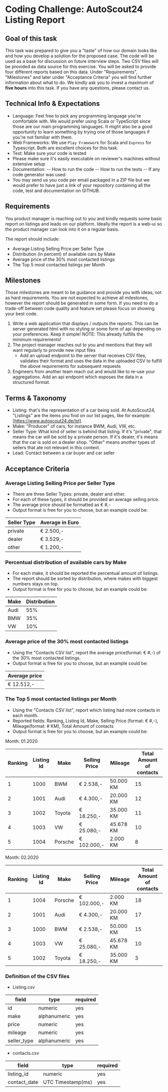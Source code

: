 # Coding Challenge: AutoScout24 Listing Report

## Goal of this task

This task was prepared to give you a "taste" of how our domain looks like and how you develop a solution for the proposed case. The code will be used as a base for discussion on future interview steps. Two CSV files will be provided as data source for this exercise. You will be asked to provide four different reports based on this data. Under "Requirements", "Milestones" and later under "Acceptance Criteria" you will find further information about what to do. We kindly ask you to invest a maximum of **five hours** into this task. If you have any questions, please contact us.

## Technical Info & Expectations

- Language: Feel free to pick any programming language you're comfortable with. We would prefer using Scala or TypeScript since those are our main programming languages. It might also be a good opportunity to learn something by trying one of those languages if you're not familiar with them.
- Web Frameworks: We use `Play Framework` for Scala and `Express` for Typescript. Both are excellent choices for this task.
- Test: Make sure your code is tested
- Please make sure it's easily executable on reviewer's machines without extensive setup
- Documentation:
  -- How to run the code
  -- How to run the tests
  -- If any code generator was used
- You may send us you code per email packaged in a ZIP file but we would prefer to have just a link of your repository containing all the code, test and documentation on GITHUB.

## Requirements

You product manager is reaching out to you and kindly requests some basic report on listings and leads on our platform. Ideally the report is a web-ui so the product manager can look into it on a regular basis.

The report should include:

- Average Listing Selling Price per Seller Type
- Distribution (in percent) of available cars by Make
- Average price of the 30% most contacted listings
- The Top 5 most contacted listings per Month

## Milestones

Those milestones are meant to be guidance and provide you with ideas, not as hard requirements.
You are not expected to achieve all milestones, however the report should be generated in some form.
If you need to do a trade-off between code quality and feature set please focus on showing your best code.

1. Write a web application that displays / outputs the reports. This can be server generated html with no styling or some form of api depending on your preferences. Keep it simple!
   NOTE: This already fulfills the minimum requirements!
2. The project manager reaches out to you and mentions that they will want regularly to provide new input files
   - Add an upload endpoint to the server that receives CSV files, validates their format and uses the data in the uploaded CSV to fulfill the above requirements for subsequent requests
3. Engineers from another team reach out and would like to re-use your aggregations. Add an api endpoint which exposes the data in a structured format.

## Terms & Taxonomy

- Listing: that's the representation of a car being sold. At AutoScout24, "Listings" are the items you find on our list pages, like for example: [https://www.autoscout24.de/lst].
- Make: "Producer" of cars, for instance BWM, Audi, VW, etc.
- Seller Type: What kind of seller is behind that listing. If it's "private", that means the car will be sold by a private person. If it's dealer, it's means that the car is sold on a dealer shop. "Other" means another types of sellers that ate not relevant in this context.
- Lead: Contact between a car buyer and car seller

## Acceptance Criteria

### Average Listing Selling Price per Seller Type

- There are three Seller Types: private, dealer and other.
- For each of these types, it should be provided an average selling price.
- The average price should be formatted as € #,-
- Output format is free for you to choose, but an example could be:

| Seller Type | Average in Euro |
| ----------- | --------------- |
| private     | € 2.500,-       |
| dealer      | € 3.529,-       |
| other       | € 1.200,-       |

### Percentual distribution of available cars by Make

- For each make, it should be reported the percentual amount of listings.
- The report should be sorted by distribution, where makes with biggest numbers stays on top.
- Output format is free for you to choose, but an example could be:

| Make | Distribution |
| ---- | ------------ |
| Audi | 55%          |
| BMW  | 35%          |
| VW   | 10%          |

### Average price of the 30% most contacted listings

- Using the "Contacts CSV list", report the average price(format: € #,-) of the 30% most contacted listings.
- Output format is free for you to choose, but an example could be:

| Average price |
| ------------- |
| € 12.512,-    |

### The Top 5 most contacted listings per Month

- Using the "Contacts CSV list", report which listing had more contacts in each month.
- Reported fields: Ranking, Listing Id, Make, Selling Price (format: € #,-), Mileage(format: # KM), Total Amount of contacts
- Output format is free for you to choose, but an example could be:

Month: 01.2020

|Ranking| Listing Id| Make | Selling Price | Mileage | Total Amount of contacts |
| ------ | ------ | ------ | ------ | ------ | ------ |
|1| 1000| BWM | € 2.538,- | 50.000 KM | 15
|2| 1001| Audi | € 4.300,- | 20.000 KM | 12
|3| 1002| Toyota | € 18.250,- | 35.000 KM | 11
|4| 1003| VW | € 25.080,- | 45.678 KM | 10
|5| 1004| Porsche | € 102.000,- | 2.000 KM | 8

Month: 02.2020

|Ranking| Listing Id| Make | Selling Price | Mileage | Total Amount of contacts |
| ------ | ------ | ------ | ------ | ------ | ------ |
|1| 1004| Porsche | € 102.000,- | 2.000 KM | 18
|2| 1001| Audi | € 4.300,- | 20.000 KM | 17
|3| 1000| BWM | € 2.538,- | 50.000 KM | 15
|4| 1003| VW | € 25.080,- | 45.678 KM | 10
|5| 1002| Toyota | € 18.250,- | 35.000 KM | 3

### Definition of the CSV files

- Listing.csv

| field       | type         | required |
| ----------- | ------------ | -------- |
| id          | numeric      | yes      |
| make        | alphanumeric | yes      |
| price       | numeric      | yes      |
| mileage     | numeric      | yes      |
| seller_type | alphanumeric | yes      |

- contacts.csv

| field        | type              | required |
| ------------ | ----------------- | -------- |
| listing_id   | numeric           | yes      |
| contact_date | UTC Timestamp(ms) | yes      |

